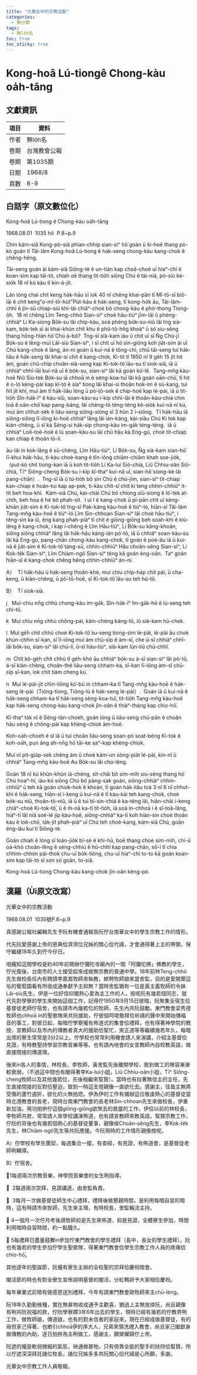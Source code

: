 ```yaml
---
title: "光華女中的宗教活動"
categories:
  - 無分類
tags:
  - 無lo̍h名
toc: true
toc_sticky: true
---
```


# Kong-hoâ Lú-tiongê Chong-kàu oa̍h-tāng

## 文獻資訊

| 項目 | 資料 |
|---|---|
| 作者 | 無lo̍h名 |
| 卷期 | 台灣教會公報 |
| 卷期 | 第1035期 |
| 日期 | 1968/8 |
| 頁數 | 8-9 |

## 白話字（原文數位化）

Kong-hoâ Lú-tiong ê Chong-kàu oa̍h-tāng

1968.08.01  1035 hō  P.8~p.9

Chin kám-siā Kong-pò-siā phian-chhip sian-siⁿ hō͘ goán ū ki-hoē thang pò-kò goán tī Tâi-lâm Kong-hoâ Lú-tiong ê ha̍k-seng chong-kàu kang-chok ê chêng-hêng.

Tāi-seng goán ài kám-siā Siōng-tè ê un-tián kap choē-choē uī hiaⁿ-chí ê koan-sim kap tāi-tó, chiah oē thang tit-tio̍h siōng Chú ê tài-niá, pó-siú kè-sio̍k 18 nî kú kàu tī kin-á-ji̍t.

Lán lóng chai chit keng ha̍k-hāu sī iok 40 nî chêng khai-pān tī Mî-tô-sī biō-lāi ê chi̍t keng"o͘-mî-tō͘-hu̍t"Pu̍t-kàu ê ha̍k-seng, tī kong-ho̍k āu, Tâi-lâm-chhī ê jîn-sū chiap-siū khí-lâi chiâⁿ-choè bô chong-kàu ê phó͘-thong Tiong-o̍h.  18 nî chêng Lîm Teng-chhó Sian-siⁿ choè hāu-tiúⁿ jīm-lāi ū phèng-chhiáⁿ Lí Ka-siong Bo̍k-su lâi chip-kàu, soà phèng bo̍k-su-niû lâi tng sià-kam, bo̍k-tek sī ài khai-khún chit khu ê phû-tô-hn̂g khoàⁿ ū só͘ siu-sêng thang hōng-hiàn hō͘ Chú á-bô?  Tng-sî sià-kam iáu ū chi̍t uī sī N̂g Chú-jī Bo̍k-su ê lēng-muī Lâi-siù Sian-siⁿ, i sī chi̍t uī hó sìn-gióng koh jia̍t-sim ài uī Chú kang-chok ê lâng, án-ni goán ū kuí-nā ê tông-chì, chiū tāi-seng tuì ha̍k-liâu ê ha̍k-seng lâi khai-sí chit ê kang-chok, Kì-tit tī 1950 nî 9 ge̍h 15 ji̍t hit àm, goán chū-chi̍p choân-sià-seng kap Ki-tok-tô͘ lāu-su tī siok-siā, iā ū chhiáⁿ chhī-lāi kuí-nā uī ê bo̍k-su, sian-siⁿ lāi kā goán kó͘-lē.  Tang-mn̂g kàu-hoē Niû Siù-tek Bo̍k-su iā chhoā in ê sèng-koa-tuī lâi kā goán oān-chō͘, tī hit ê o-ló kèng-pài kap kî-tó ê siaⁿ tiong lâi khai-sí thoân hok-im ê sū-kang, tuì hit ji̍t khí, muí àm tī ha̍k-liâu lóng ū pò͘-tō-sek ê chi̍p-hoē kap lé-pài, iā ū tit-tio̍h Sîn-ha̍k-īⁿ ê kàu-siū, soan-kàu-su í-ki̍p chhī-lāi ê thoân-kàu-chiá chin toā ê oān-chō͘ kap pang-bâng, lâi chèng-tō téng-téng kè-sio̍k kuí-nā nî kú, muí àm chhut-se̍k ê liâu-seng siông-siông sī 3 hūn 2 í-siōng.  Tī ha̍k-hāu iā siông-siông lī-iōng ki-hoē chhiáⁿ lâng lâi ián-káng, kài-siāu Chú Ki tok kap kiàn-chèng, ū sî kà Sèng-si ha̍k-si̍p chong-kàu im-ga̍k téng-téng.  iā ū chhiáⁿ Loē-toē-hoē ê lú soan-kàu-su lāi chū hāu kà Eng-gú, choè ti̍t-chiap kan chiap ê thoân tō-lí.

āu-lâi in kok-lâng ê sū-chêng, Lîm Hāu-tiúⁿ, Lí Bo̍k-su, N̂g sià-kam sian-hō͘ lī-khui ha̍k-hāu, tì-kàu choè-kang ê tīn-iông chiām-chiām khah soe-jio̍k,（put-kò chit tiong-kan iā ū koh tit-tio̍h Lí Ka-luí Sió-chiá, Liû Chhiu-oân Sió-chiá, Tīⁿ Siông-cheng Bo̍k-su í-ki̍p kî-thaⁿ kuí-nā uī, sian-hō͘ siong-kè lâi pang-chān）.  Tng-sî iā ū tú-tio̍h bô sìn Chú ê chú-jīm, sian-siⁿ ti̍t-chiap kan-chiap ê hoán-tuì kap ap-pek, tì-kàu chi̍t-sî chit ki teng chhin-chhiūⁿ it-ti̍t beh hoa-khì.  Kám-siā Chú, kai-chài Chú bô chiong siū-siong ê lô͘-tek at-chi̍h, beh hoa ê hé bô phah-sit.  I uì I ê kang-chok ū pī-pān chit uī kèng-khiān jia̍t-sim ê Ki-tok-tô͘ tng-sî Pak-káng kàu-hoē ê tiúⁿ-ló, hiān-sî Tâi-lâm Tang-mn̂g kàu-hoē ê tiúⁿ-ló Lîm Sin-chhoan Sian-siⁿ lâi choè hāu-tiúⁿ, i têng-sin ka iû, ēng kang phah-piàⁿ tī chit ê giōng-giōng beh soah-khì ê kiù-lêng ê kang-chok, i kap í-chêng ê Lîm Hāu-tiúⁿ, Lí Bo̍k-su kāng-khoán, siông siông chhiáⁿ lâng lâi ha̍k-hāu káng-ián pò͘-tō, iā ū chhiáⁿ soan-kàu-su lâi kà Eng-gú, pang-chān chong-kàu kang-chok, tī goán ê poè-āu iā ū kuí-nā ê jia̍t-sim ê Ki-tok-tô͘ táng-sū, chhin-chhiūⁿ Hâu choân-sêng Sian-siⁿ, Lí Kok-te̍k Sian-siⁿ, Lîm Chiàm-ngô͘ Sian-siⁿ téng kā goán èng-oān.  Taⁿ goán hiān-sî ê kang-chok chêng hêng chhin-chhiūⁿ án-ni.

A）  Tī ha̍k-hāu ū ha̍k-seng thoân-khè, muí chiu chi̍p-ha̍p chi̍t pái, ū cha-keng, ū kiàn-chèng, ū pò͘-tō-hoē, sī Ki-tok-tô͘ lāu-su teh hú-tō.

B）  Tī siok-sià.

j   Muí-chiu nn̄g chhù chong-kàu im-ga̍k, Sîn-ha̍k-īⁿ Im-ga̍k-hē ê lú-seng teh chí-tō.

k  Muí chiu nn̄g chhù chông-pài, kàin-chèng káng-tō, iû sià-kam hū-chek.

l  Muí ge̍h chi̍t chhù choè Ki-tok-tô͘ su-seng tiong-sim lé-pài, lé-pài āu choè khún-chhin sî-kan, sī lī-iōng muí àm chū-si̍p ê àm-sî, che ū-sî chhiáⁿ chhī-lâi bo̍k-su, sian-siⁿ lâi chú-lí, ū-sî hāu-tiúⁿ, sià-kam lûn-liû chú-chhî.

m  Chi̍t kò-ge̍h chi̍t chhù tī ge̍h-khó āu chhiáⁿ bo̍k-su á-sī sian-siⁿ lâi pò͘-tō, á-sī kiàn-chèng, choân-thé liâu-seng chham-ka, sî-kan lī-iōng àm-sî chū-si̍p sî-kan, iok chi̍t tiám cheng kú.

n  Muí lé-pài-ji̍t chīn-liōng kó͘-bú in chham-ka tī Tang-mn̂g kàu-hoē ê ha̍k-seng lé-pài（Tióng-tiong, Tióng-lú ê ha̍k-seng lé-pài）.  Goán iā ū kuí-nā ê ha̍k-seng chham-ka tī ha̍k-seng sèng-koa-tuī, tit-tio̍h Tang-mn̂g kàu-hoē kap ha̍k-seng chong-kàu kang-chok jîn-oân ê thiàⁿ-thàng kap chio-hō͘.

Kî-thaⁿ ta̍k nî ê Sèng-tàn-choeh, goán lóng ū liâu-seng chú-pān ê choân hāu sèng ê chông-pài kap khèng-chiok àm-hoē.

Koh-oa̍h-choeh ê sî iā ū tuì choân liâu-seng soan-pò͘ soat-bêng Ki-tok ê koh-oa̍h, pun âng ah-nn̄g hō͘ tāi-ke saⁿ-kap khèng-chiok.

Muí nî pit-gia̍p-sek chêng àm ū choè kám-un sòng-pia̍t lé-pài, kin-nî ū chhiáⁿ Tang-mn̂g kàu-hoē Au Bo̍k-su lâi chú-léng.

Goán 18 nî kú khûn-khûn iā-chéng, si̍t-chāi bô sím-mi̍h siu-sêng thang hō͘ Chú hoaⁿ-hí, iáu-kú siōng Chú bô pàng-sak goán, siōng-chhiáⁿ chhin-chhiūⁿ ū teh kā goán chiok-hok ê khoán, tī goán ha̍k-liâu toà 3 nî 6 nî chhut-khì ê ha̍k-seng, hiān-sî í-keng ū kuí-nā ê tī kàu-kài teh kang-chok, choè bo̍k-su niû, thoân-tō-niû, iā ū ê tuì bī-sìn-chiá ê ka-têng lâi, hiān-chāi í-keng chiâⁿ-choè Ki-tok-tô͘, ū ê m̄-nā ka-tī tit-tio̍h, iā soà ín-chhoā i ê sī-toā-lâng, hiaⁿ-tī lâi niá soé-lé ji̍p kàu-hoē, siōng-chhiáⁿ ka-tī koh hiàn-sin choè thoân kàu ê loē-chō͘, ta̍k-ji̍t phah-piàⁿ uī Chú teh choè-kang, kám-siā Chú, goān êng-iāu kui tī Siōng-tè.

Goán chiah ê lóng sī loán-jio̍k bí-sè ê khì-hū, boē thang choè sím-mi̍h, chí-ū oá-khò choân-lêng ê sèng-chhiú ê hû-chhî kap pang-chān, só͘-í tī chia chhim-chhim pài-thok chu-uī bo̍k-tióng, chu-uī hiaⁿ-chí to-to kā goán koan-sim kap tāi-tó sī sim só͘ goān, to-siā.

Kong-hoâ Lú-tiong Chong-kàu kang-chok jîn-oân kèng-pò.

## 漢羅（Ùi原文改寫）

光華女中的宗教活動

1968.08.01  1035號P.8~p.9

真感謝公報社編輯先生予阮有機會通報告阮佇台南華女中的學生宗教工作的情形。

代先阮愛感謝上帝的恩典佮濟濟位兄姊的關心佮代禱，才會通得著上主的帶領，保守繼續18年久到佇今仔日。

咱攏知這間學校是約40年前開辦佇彌陀寺廟內的一間「阿彌佗佛」佛教的學生，佇光復後，台南市的人士接受起來成做無宗教的普通中學。18年前林Teng-chhó先生做校長任內有聘請李嘉嵩牧師來執教，紲聘牧師娘來當舍監，目的是愛開墾這坵的葡萄園看有所收成通奉獻予主抑無？當時舍監猶有一位是黃主義牧師的令妹Lâi-siù先生，伊是一位好信仰閣熱心愛為主工作的人，按呢阮有幾若個同志，就代先對學寮的學生來開始這個工作，記得佇1950年9月15日彼暗，阮聚集全宿生佮基督徒老師佇宿舍，也有請市內幾若位的牧師，先生內共阮鼓勵。東門教會梁秀德牧師也chhoā in的聖歌隊來共阮援助，佇彼個呵咾敬拜佮祈禱的聲中來開始傳福音的事工，對彼日起，每暗佇學寮攏有佈道式的集會佮禮拜，也有得著神學院的教授，宣教師以及市內的傳教者真大的援助佮幫忙，來正道等等繼續幾若年久，每暗出席的寮生常常是3分2以上。佇學校也常常利用機會請人來演講，介紹主基督佮見證，有時教聖詩學習宗教音樂等等。也有請內地會的女宣教師內自校教英語，做直接間接的傳道理。

後來in各人的事情，林校長，李牧師，黃舍監先後離開學校，致到做工的陣容漸漸較衰弱，（不過這中間也有閣得著李Ka-luí小姐，Liû Chhiu-oân小姐，Tīⁿ Siông-cheng牧師以及其他幾若位，先後相繼來幫贊）。當時也有拄著無信主的主任，先生直接間接的反對佮壓迫，致到一時這支燈親像一直欲化去。感謝主，佳哉主無將受傷的蘆竹遏折，欲化的火無拍熄。伊為伊的工作有備辦這位敬虔熱心的基督徒當時北港教會的長老，現時台南東門教會的長老林Sin-chhoan先生來做校長，伊重新加油，用功拍拚佇這個giōng-giōng欲煞去的救靈的工作，伊佮以前的林校長，李牧師共款，常常請人來學校講演佈道，也有請宣教師來教英語，幫贊宗教工作，佇阮的背後也有幾若個熱心的基督徒董事，親像侯Choân-sêng先生，李Kok-te̍k先生，林Chiàm-ngô͘先生等共阮應援。今阮現時的工作情形親像按呢。

A）佇學校有學生團契，每週集合一擺，有查經，有見證，有佈道會，是基督徒老師咧輔導。

B）佇宿舍。

1每週兩次宗教音樂，神學院音樂會的女生咧指導。

  2每週兩次崇拜，見證講道，由舍監負責。

  3每月一次做基督徒師生中心禮拜，禮拜後做懇親時間，是利用每暗自習的暗時，這有時請市來牧師，先生來主理，有時校長，舍監輪流主持。

 4一個月一次佇月考後請牧師抑是先生來佈道，抑是見證，全體寮生參加，時間利用暗時自習時間，約一點鐘久。

 5每禮拜日盡量鼓舞in參加佇東門教會的學生禮拜（長中，長女的學生禮拜）。阮也有幾若的學生參加佇學生聖歌隊，得著東門教會佮學生宗教工作人員的疼痛佮chio-hō͘。

其他逐年的聖誕節，阮攏有寮生主辦的全校聖的崇拜佮慶祝暗會。

閣活節的時也有對全寮生宣佈說明基督的閣活，分紅鴨卵予大家相佮慶祝。

每年畢業式前暗有做感恩送別禮拜，今年有請東門教會歐牧師來主chú-léng。

阮18年久勤勤掖種，實在無甚物收成通予主歡喜，猶過上主無放拺阮，尚且親像有咧共阮祝福的款，佇阮學寮蹛3年6年出去的學生，現時已經有幾若的佇教界咧工作，做牧師娘，傳道娘，也有的對未信者的家庭來，現在已經成做基督徒，有的毋但家己得著，也紲引chhoā伊的序大人，兄弟來領洗禮入教會，尚且家己閣獻身做傳教的內助，逐日拍拚為主咧做工，感謝主，願榮耀歸佇上帝。

阮遮的攏是軟弱微細的氣氛，袂通做甚物，只有倚靠全能的聖手的扶持佮幫贊，所以佇遮深深拜託諸位牧長，諸位兄姊多多共阮關心佮代禱是心所願，多謝。

光華女中宗教工作人員敬報。
